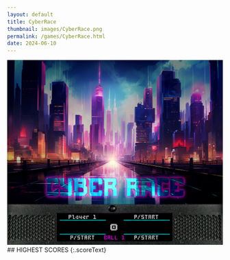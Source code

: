 ```yaml
---
layout: default
title: CyberRace
thumbnail: images/CyberRace.png
permalink: /games/CyberRace.html
date: 2024-06-10
---
```


<img src="../images/CyberRace.png" class="gameThumbnail img-fluid mx-auto align-middle">
## HIGHEST SCORES
{:.scoreText}

